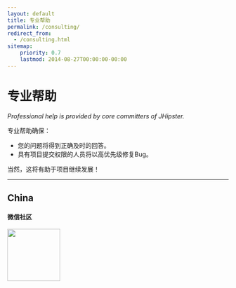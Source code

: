 ```yaml
---
layout: default
title: 专业帮助
permalink: /consulting/
redirect_from:
  - /consulting.html
sitemap:
    priority: 0.7
    lastmod: 2014-08-27T00:00:00-00:00
---
```


# <i class="fa fa-user-md"></i> 专业帮助

_Professional help is provided by core committers of JHipster._

专业帮助确保：

*   您的问题将得到正确及时的回答。
*   具有项目提交权限的人员将以高优先级修复Bug。

当然，这将有助于项目继续发展！

* * *

## China

#### 微信社区
<img src="{{ site.url }}/images/weixin-jhipster.png" width="120px" height="119px">
